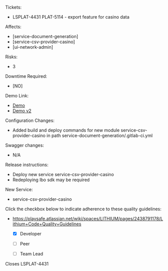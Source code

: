 Tickets:

- LSPLAT-4431 PLAT-5114 - export feature for casino data

Affects:

- [service-document-generation]
- [service-csv-provider-casino]
- [ui-network-admin]

Risks:

- 3

Downtime Required:

- [NO]

Demo Link:

- [Demo](https://drive.google.com/file/d/1dYq0iXUP9OSBjhM5X7vfE6glYasTt_gz/view?usp=sharing)
- [Demo v2](https://drive.google.com/file/d/1f3slT6r4eFIRQXBtLI7ULHl8sGvd7lRb/view?usp=sharing)

Configuration Changes: 

- Added build and deploy commands for new module service-csv-provider-casino in path service-document-generation/.gitlab-ci.yml

Swagger changes:

- N/A

Release instructions:

- Deploy new service service-csv-provider-casino
- Redeploying lbo sdk may be required

New Service:

- service-csv-provider-casino

Click the checkbox below to indicate adherence to these quality guidelines:

- https://playsafe.atlassian.net/wiki/spaces/LITHIUM/pages/2438791178/Lithium+Code+Quality+Guidelines
  - [x] Developer
  - [ ] Peer
  - [ ] Team Lead


Closes LSPLAT-4431
